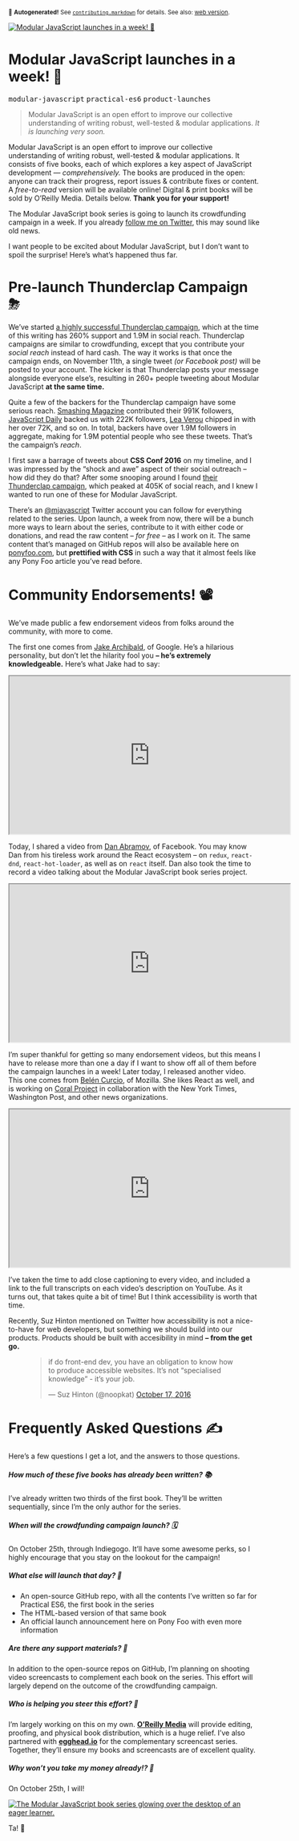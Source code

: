 <sub>&#x1F6A8; <strong>Autogenerated!</strong> See <a href="https://github.com/ponyfoo/articles/tree/noindex/contributing.markdown"><code>contributing.markdown</code></a> for details. See also: <a href="https://ponyfoo.com/articles/modular-javascript-launches-soon">web version</a>.</sub>

<a href="https://ponyfoo.com/articles/modular-javascript-launches-soon"><div><img src="https://i.imgur.com/WAuAqzD.png" alt="Modular JavaScript launches in a week! &#x1F680;"></div></a>

<h1>Modular JavaScript launches in a week! &#x1F680;</h1>

<p><kbd>modular-javascript</kbd> <kbd>practical-es6</kbd> <kbd>product-launches</kbd></p>

<blockquote><p>Modular JavaScript is an open effort to improve our collective understanding of writing robust, well-tested &amp; modular applications. <em>It is launching very soon.</em></p>
</blockquote>

<div><p>Modular JavaScript is an open effort to improve our collective understanding of writing robust, well-tested &amp; modular applications. It consists of five books, each of which explores a key aspect of JavaScript development <em>&#x2014; comprehensively.</em> The books are produced in the open: anyone can track their progress, report issues &amp; contribute fixes or content. A <em>free-to-read</em> version will be available online! Digital &amp; print books will be sold by O&#x2019;Reilly Media. Details below. <strong>Thank you for your support!</strong></p></div>

<blockquote></blockquote>

<div><p>The Modular JavaScript book series is going to launch its crowdfunding campaign in a week. If you already <a href="https://twitter.com/nzgb" target="_blank" aria-label="@nzgb on Twitter">follow me on Twitter</a>, this may sound like old news.</p> <p>I want people to be excited about Modular JavaScript, but I don&#x2019;t want to spoil the surprise! Here&#x2019;s what&#x2019;s happened thus far.</p> <h1 id="pre-launch-thunderclap-campaign-img-class-tj-emoji-draggable-false-alt-src-https-twemojimaxcdncom-2-72x72-26c8png">Pre-launch Thunderclap Campaign &#x26C8;</h1> <p>We&#x2019;ve started <a href="https://www.thunderclap.it/projects/48158-modular-javascript-book-series" target="_blank" aria-label="Modular JavaScript Book Series on Thunderclap">a highly successful Thunderclap campaign</a>, which at the time of this writing has 260% support and 1.9M in social reach. Thunderclap campaigns are similar to crowdfunding, except that you contribute your <em>social reach</em> instead of hard cash. The way it works is that once the campaign ends, on November 11th, a single tweet <em>(or Facebook post)</em> will be posted to your account. The kicker is that Thunderclap posts your message alongside everyone else&#x2019;s, resulting in 260+ people tweeting about Modular JavaScript <strong>at the same time.</strong></p> <p>Quite a few of the backers for the Thunderclap campaign have some serious reach. <a href="https://www.smashingmagazine.com/" target="_blank" aria-label="Smashing Magazine website">Smashing Magazine</a> contributed their 991K followers, <a href="https://twitter.com/javascriptdaily" target="_blank" aria-label="@javascriptdaily on Twitter">JavaScript Daily</a> backed us with 222K followers, <a href="https://twitter.com/leaverou" target="_blank" aria-label="@leaverou on Twitter">Lea Verou</a> chipped in with her over 72K, and so on. In total, backers have over 1.9M followers in aggregate, making for 1.9M potential people who see these tweets. That&#x2019;s the campaign&#x2019;s <em>reach</em>.</p> <p>I first saw a barrage of tweets about <strong>CSS Conf 2016</strong> on my timeline, and I was impressed by the &#x201C;shock and awe&#x201D; aspect of their social outreach &#x2013; how did they do that? After some snooping around I found <a href="https://www.thunderclap.it/projects/46409-cssconf-2016" target="_blank" aria-label="CSS Conf 2016 on Thunderclap">their Thunderclap campaign</a>, which peaked at 405K of social reach, and I knew I wanted to run one of these for Modular JavaScript.</p> <p>There&#x2019;s an <a href="https://twitter.com/mjavascript" target="_blank" aria-label="@mjavascript on Twitter">@mjavascript</a> Twitter account you can follow for everything related to the series. Upon launch, a week from now, there will be a bunch more ways to learn about the series, contribute to it with either code or donations, and read the raw content <em>&#x2013; for free &#x2013;</em> as I work on it. The same content that&#x2019;s managed on GitHub repos will also be available here on <a href="https://ponyfoo.com/">ponyfoo.com</a>, but <strong>prettified with CSS</strong> in such a way that it almost feels like any Pony Foo article you&#x2019;ve read before.</p></div>

<div><h1 id="community-endorsements-img-class-tj-emoji-draggable-false-alt-src-https-twemojimaxcdncom-2-72x72-1f4fdpng">Community Endorsements! &#x1F4FD;</h1> <p>We&#x2019;ve made public a few endorsement videos from folks around the community, with more to come.</p> <p>The first one comes from <a href="https://jakearchibald.com/" target="_blank" aria-label="Jake&apos;s website">Jake Archibald</a>, of Google. He&#x2019;s a hilarious personality, but don&#x2019;t let the hilarity fool you <strong>&#x2013; he&#x2019;s extremely knowledgeable.</strong> Here&#x2019;s what Jake had to say:</p> <iframe width="560" height="315" src="https://www.youtube.com/embed/MpP4MHFrIF4" allowfullscreen></iframe> <p>Today, I shared a video from <a href="https://github.com/gaearon" target="_blank" aria-label="@gaeron on GitHub">Dan Abramov</a>, of Facebook. You may know Dan from his tireless work around the React ecosystem &#x2013; on <code class="md-code md-code-inline">redux</code>, <code class="md-code md-code-inline">react-dnd</code>, <code class="md-code md-code-inline">react-hot-loader</code>, as well as on <code class="md-code md-code-inline">react</code> itself. Dan also took the time to record a video talking about the Modular JavaScript book series project.</p> <iframe width="560" height="315" src="https://www.youtube.com/embed/vPs9Djjjq10" allowfullscreen></iframe> <p>I&#x2019;m super thankful for getting so many endorsement videos, but this means I have to release more than one a day if I want to show off all of them before the campaign launches in a week! Later today, I released another video. This one comes from <a href="https://twitter.com/okbel" target="_blank" aria-label="@okbel on Twitter">Bel&#xE9;n Curcio</a>, of Mozilla. She likes React as well, and is working on <a href="https://github.com/coralproject" target="_blank" aria-label="Coral Project is on GitHub">Coral Project</a> in collaboration with the New York Times, Washington Post, and other news organizations.</p> <iframe width="560" height="315" src="https://www.youtube.com/embed/_Zy3jOo_7HM" allowfullscreen></iframe> <p>I&#x2019;ve taken the time to add close captioning to every video, and included a link to the full transcripts on each video&#x2019;s description on YouTube. As it turns out, that takes quite a bit of time! But I think accessibility is worth that time.</p> <p>Recently, Suz Hinton mentioned on Twitter how accessibility is not a nice-to-have for web developers, but something we should build into our products. Products should be built with accesibility in mind <strong>&#x2013; from the get go.</strong></p> <figure class="twitter-tweet-figure"><blockquote class="twitter-tweet"><p>if do front-end dev, you have an obligation to know how to produce accessible websites. It&#x2019;s not &#x201C;specialised knowledge&#x201D; - it&#x2019;s your job.</p>&#x2014; Suz Hinton (@noopkat) <a href="https://twitter.com/noopkat/status/788128157585010688">October 17, 2016</a></blockquote> </figure><h1 id="frequently-asked-questions-img-class-tj-emoji-draggable-false-alt-src-https-twemojimaxcdncom-2-72x72-270dpng">Frequently Asked Questions &#x270D;</h1> <p>Here&#x2019;s a few questions I get a lot, and the answers to those questions.</p> <h5 id="how-much-of-these-five-books-has-already-been-written-img-class-tj-emoji-draggable-false-alt-src-https-twemojimaxcdncom-2-72x72-1f4dapng">How much of these five books has already been written? &#x1F4DA;</h5> <p>I&#x2019;ve already written two thirds of the first book. They&#x2019;ll be written sequentially, since I&#x2019;m the only author for the series.</p> <h5 id="when-will-the-crowdfunding-campaign-launch-img-class-tj-emoji-draggable-false-alt-src-https-twemojimaxcdncom-2-72x72-1f5d3png">When will the crowdfunding campaign launch? &#x1F5D3;</h5> <p>On October 25th, through Indiegogo. It&#x2019;ll have some awesome perks, so I highly encourage that you stay on the lookout for the campaign!</p> <h5 id="what-else-will-launch-that-day-img-class-tj-emoji-draggable-false-alt-src-https-twemojimaxcdncom-2-72x72-1f680png">What else will launch that day? &#x1F680;</h5> <ul> <li>An open-source GitHub repo, with all the contents I&#x2019;ve written so far for Practical ES6, the first book in the series</li> <li>The HTML-based version of that same book</li> <li>An official launch announcement here on Pony Foo with even more information</li> </ul> <h5 id="are-there-any-support-materials-img-class-tj-emoji-draggable-false-alt-src-https-twemojimaxcdncom-2-72x72-1f392png">Are there any support materials? &#x1F392;</h5> <p>In addition to the open-source repos on GitHub, I&#x2019;m planning on shooting video screencasts to complement each book on the series. This effort will largely depend on the outcome of the crowdfunding campaign.</p> <h5 id="who-is-helping-you-steer-this-effort-img-class-tj-emoji-draggable-false-alt-src-https-twemojimaxcdncom-2-72x72-1f695png">Who is helping you steer this effort? &#x1F695;</h5> <p>I&#x2019;m largely working on this on my own. <a href="http://www.oreilly.com/" target="_blank" aria-label="Technology Books, Tech Conferences, IT Courses &amp; News"><strong>O&#x2019;Reilly Media</strong></a> will provide editing, proofing, and physical book distribution, which is a huge relief. I&#x2019;ve also partnered with <a href="https://egghead.io/" target="_blank" aria-label="Bite-size video tutorials for badass web developers"><strong>egghead.io</strong></a> for the complementary screencast series. Together, they&#x2019;ll ensure my books and screencasts are of excellent quality.</p> <h5 id="why-won-t-you-take-my-money-already-img-class-tj-emoji-draggable-false-alt-src-https-twemojimaxcdncom-2-72x72-1f4b8png">Why won&#x2019;t you take my money already!? &#x1F4B8;</h5> <p>On October 25th, I will!</p> <p><a href="https://mjavascript.com/" target="_blank" aria-label="Let&#x2019;s improve our collective understanding of writing robust, well-tested, modular JavaScript code."><img alt="The Modular JavaScript book series glowing over the desktop of an eager learner." class="" src="https://i.imgur.com/saRiGkb.png"></a></p> <p>Ta! &#x1F44B;</p></div>

